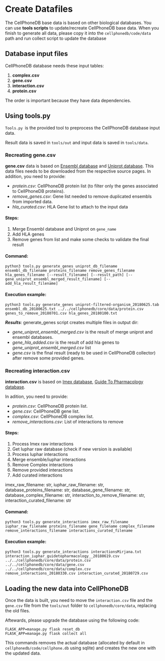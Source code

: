 # Create Datafiles
The CellPhoneDB base data is based on other biological databases.
You can use **tools scripts** to update/recreate CellPhoneDB base data.
When you finish to generate all data, please copy it into the `cellphonedb/code/data` path and run collect script to update the database    

## Database input files

CellPhoneDB database needs these input tables:
1. **complex.csv**
2. **gene.csv**
3. **interaction.csv**
4. **protein.csv**

The order is important because they have data dependencies.

## Using tools.py
`Tools.py `is the provided tool to preprocess the CellPhoneDB database input data.

Result data is saved in `tools/out` and input data is saved in `tools/data`. 

### Recreating gene.csv
**gene.csv** data is based on [Ensembl database](https://www.ensembl.org/) and [Uniprot database](https://www.uniprot.org). This data files needs to be downloaded from the respective source pages.
In addition, you need to provide:

- _protein.csv_: CellPhoneDB protein list (to filter only the genes associated to CellPhoneDB proteins).
- _remove_genes.csv_: Gene list needed to remove duplicated ensembls from imported data.
- _hla_curated.csv_: HLA Gene list to attach to the input data


#### Steps:
1. Merge Ensembl database and Uniprot on `gene_name`
2. Add HLA genes
3. Remove genes from list and make some checks to validate the final result

#### Command:
```shell
python3 tools.py generate_genes uniprot_db_filename ensembl_db_filename proteins_filename remove_genes_filename hla_genes_filename [--result_filename] [--result_path] [--gene_uniprot_ensembl_merged_result_filename] [--add_hla_result_filename]
```


#### Execution example: 
 ```shell
python3 tools.py generate_genes uniprot-filtered-organism_20180625.tab ensembl_db_20180625.txt ../../cellphonedb/core/data/protein.csv genes_to_remove_20180701.csv hla_genes_20180100.txt
```

***Results***:
generate_genes script creates multiple files in output dir:
- _gene_uniprot_ensembl_merged.csv_ is the result of merge uniprot and ensembl databases.
- _gene_hla_added.csv_ is the result of add hla genes to _gene_uniprot_ensembl_merged.csv_ list
- _gene.csv_ is the final result (ready to be used in CellPhoneDB collector) after remove some provided genes.



### Recreating interaction.csv
**interaction.csv** is based on [Imex database](https://www.imexconsortium.org/), [Guide To Pharmacology database](http://www.guidetopharmacology.org/download.jsp).

In adition, you need to provide:

- _protein.csv_: CellPhoneDB protein list.
- _gene.csv_: CellPhoneDB gene list.
- _complex.csv_: CellPhoneDB complex list.
- _remove_interactions.csv_: List of interactions to remove

#### Steps:
1. Process Imex raw interactions
2. Get Iuphar raw database (check if new version is available)
3. Process Iuphar interactions
4. Merge ensemble/iuphar interactions
5. Remove Complex interactions
6. Remove provided interactions
7. Add curated interactions


imex_raw_filename: str,
iuphar_raw_filename: str,
        database_proteins_filename: str,
        database_gene_filename: str,
        database_complex_filename: str,
        interaction_to_remove_filename: str,
        interaction_curated_filename: str

#### Command:
```shell
python3 tools.py generate_interactions imex_raw_filename iuphar_raw_filename proteins_filename gene_filename complex_filename remove_interactions_filename interactions_curated_filename
```

#### Execution example:
```shell
python3 tools.py generate_interactions interactionsMirjana.txt interaction_iuphar_guidetopharmacology__20180619.csv ../../cellphonedb/core/data/protein.csv ../../cellphonedb/core/data/gene.csv ../../cellphonedb/core/data/complex.csv remove_interactions_20180330.csv interaction_curated_20180729.csv
```

## Loading the new data into CellPhoneDB 

Once the data is built, you need to move the `interaction.csv` file and the `gene.csv` file from the `tools/out` folder to `cellphonedb/core/data`, replacing the old files. 

Aftewards, please upgrade the database using the following code:

```
FLASK_APP=manage.py flask reset_db
FLASK_APP=manage.py flask collect all 
```

This commands removes the actual database (allocated by default in `cellphonedb/code/cellphone.db` using sqlite) and creates the new one with the updated data.